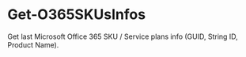 # Get-O365SKUsInfos
Get last Microsoft Office 365 SKU / Service plans info (GUID, String ID, Product Name).
